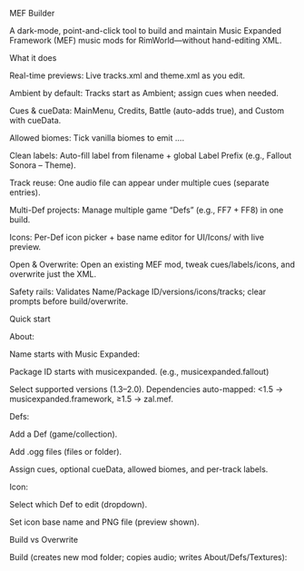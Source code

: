 MEF Builder

A dark-mode, point-and-click tool to build and maintain Music Expanded Framework (MEF) music mods for RimWorld—without hand-editing XML.

What it does

Real-time previews: Live tracks.xml and theme.xml as you edit.

Ambient by default: Tracks start as Ambient; assign cues when needed.

Cues & cueData: MainMenu, Credits, Battle (auto-adds <tense>true</tense>), and Custom with cueData.

Allowed biomes: Tick vanilla biomes to emit <allowedBiomes>…</allowedBiomes>.

Clean labels: Auto-fill label from filename + global Label Prefix (e.g., Fallout Sonora – Theme).

Track reuse: One audio file can appear under multiple cues (separate <defName> entries).

Multi-Def projects: Manage multiple game “Defs” (e.g., FF7 + FF8) in one build.

Icons: Per-Def icon picker + base name editor for <iconPath>UI/Icons/<name> with live preview.

Open & Overwrite: Open an existing MEF mod, tweak cues/labels/icons, and overwrite just the XML.

Safety rails: Validates Name/Package ID/versions/icons/tracks; clear prompts before build/overwrite.

Quick start

About:

Name starts with Music Expanded:

Package ID starts with musicexpanded. (e.g., musicexpanded.fallout)

Select supported versions (1.3–2.0). Dependencies auto-mapped: <1.5 → musicexpanded.framework, ≥1.5 → zal.mef.

Defs:

Add a Def (game/collection).

Add .ogg files (files or folder).

Assign cues, optional cueData, allowed biomes, and per-track labels.

Icon:

Select which Def to edit (dropdown).

Set icon base name and PNG file (preview shown).

Build vs Overwrite

Build (creates new mod folder; copies audio; writes About/Defs/Textures):
